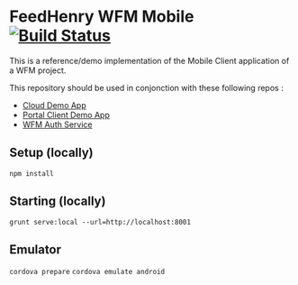 # FeedHenry WFM Mobile [![Build Status](https://travis-ci.org/feedhenry-raincatcher/raincatcher-demo-mobile.png)](https://travis-ci.org/feedhenry-raincatcher/raincatcher-demo-mobile)

This is a reference/demo implementation of the Mobile Client application of a WFM project.

This repository should be used in conjonction with these following repos :

- [Cloud Demo App](https://github.com/feedhenry-raincatcher/raincatcher-demo-cloud)
- [Portal Client Demo App](https://github.com/feedhenry-raincatcher/raincatcher-demo-portal)
- [WFM Auth Service](https://github.com/feedhenry-raincatcher/raincatcher-demo-auth)

## Setup (locally)

`npm install`

## Starting (locally)

`grunt serve:local --url=http://localhost:8001`

## Emulator

`cordova prepare`
`cordova emulate android`

